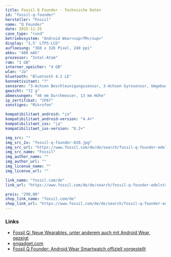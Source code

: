 ```yaml
---
title: Fossil Q Founder - Technische Daten
id: "fossil-q-founder"
hersteller: "Fossil"
name: "Q Founder"
date: 2015-11-25
case_type: "rund"
betriebssystem: "Android Wear<sup>TM</sup>"
display: "1,5″ LTPS-LCD"
aufloesung: "360 x 326 Pixel, 240 ppi"
akku: "400 mAh"
prozessor: "Intel-Atom"
ram: "1 GB"
interner_speicher: "4 GB"
wlan: "Ja"
bluetooth: "Bluetooth 4.1 LE"
konnektivitaet: "?"
sensoren: "3-Achsen Beschleunigungssensor, 3-Achsen Gyrosensor, Umgebungslichtsensor"
gewicht: "72 g"
abmessungen: "46 mm Durchmesser, 13 mm Höhe"
ip_zertifikat: "IP67"
sonstiges: "Mikrofon"

kompatibilitaet_android: "ja"
kompatibilitaet_android-version: "4.4+"
kompatibilitaet_ios: "ja"
kompatibilitaet_ios-version: "8.2+"

img_src: ""
img_src_2x: "fossil-q-founder-820.jpg"
img_src_url: "https://www.fossil.com/de/de/search/fossil-q-founder-edelstahl-sku-ftw20002p.html"
img_src_name: "Fossil"
img_author_name: ""
img_author_url: ""
img_license_name: ""
img_license_url: ""

link_name: "fossil.com/de"
link_url: "https://www.fossil.com/de/de/search/fossil-q-founder-edelstahl-sku-ftw20002p.html"

preis: "299,00"
shop_link_name: "fossil.com/de"
shop_link_url: "https://www.fossil.com/de/de/search/fossil-q-founder-edelstahl-sku-ftw20002p.html"
---
```


### Links
* [Fossil Q: Neue Wearables, unter anderem auch mit Android Wear, gezeigt](http://www.mobiflip.de/fossil-q-neue-wearables-android/)
* [engadget.com](http://www.engadget.com/2015/08/18/fossil-intel-connected-accessories/)
* [Fossil Q Founder: Android Wear Smartwatch offiziell vorgestellt](http://www.mobilegeeks.de/artikel/fossil-q-founder/)
